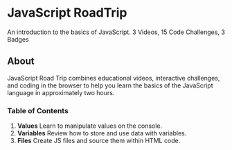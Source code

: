 # JavaScript RoadTrip
An introduction to the basics of JavaScript.
3 Videos, 15 Code Challenges, 3 Badges

## About
JavaScript Road Trip combines educational videos, interactive challenges, and coding in the browser to help you learn the basics of the JavaScript language in approximately two hours. 

### Table of Contents
1. **Values** Learn to manipulate values on the console.
2. **Variables** Review how to store and use data with variables.
3. **Files** Create JS files and source them within HTML code.